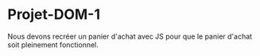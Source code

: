 # Projet-DOM-1
Nous devons recréer un panier d'achat avec JS pour que le panier d'achat soit pleinement fonctionnel.
